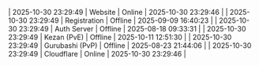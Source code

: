 | 2025-10-30 23:29:49 | Website | Online | 2025-10-30 23:29:46 |
| 2025-10-30 23:29:49 | Registration | Offline | 2025-09-09 16:40:23 |
| 2025-10-30 23:29:49 | Auth Server | Offline | 2025-08-18 09:33:31 |
| 2025-10-30 23:29:49 | Kezan (PvE) | Offline | 2025-10-11 12:51:30 |
| 2025-10-30 23:29:49 | Gurubashi (PvP) | Offline | 2025-08-23 21:44:06 |
| 2025-10-30 23:29:49 | Cloudflare | Online | 2025-10-30 23:29:46 |
